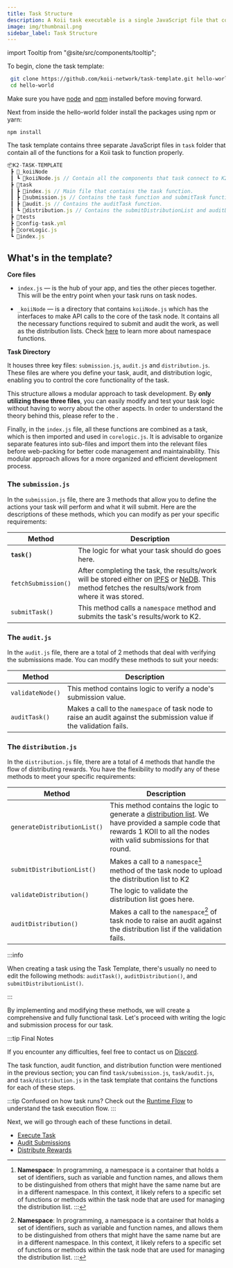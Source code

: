 ```yaml
---
title: Task Structure
description: A Koii task executable is a single JavaScript file that contains all of the functions for a Koii task to function properly.
image: img/thumbnail.png
sidebar_label: Task Structure
---
```


import Tooltip from "@site/src/components/tooltip";

To begin, clone the task template:

```bash
 git clone https://github.com/koii-network/task-template.git hello-world
 cd hello-world
```

Make sure you have [node](https://nodejs.org/en/) and [npm](https://docs.npmjs.com/cli/v8/commands/npm-install/) installed before moving forward.

Next from inside the hello-world folder install the packages using npm or yarn:

```
npm install
```
The task template contains three separate JavaScript files in `task` folder that contain all of the functions for a Koii task to function properly.


```javascript
📦K2-TASK-TEMPLATE
 ┣ 📂_koiiNode
 ┃ ┗ 📜koiiNode.js // Contain all the components that task connect to K2.
 ┣ 📂task
 ┃ ┣ 📜index.js // Main file that contains the task function.
 ┃ ┣ 📜submission.js // Contains the task function and submitTask function.
 ┃ ┣ 📜audit.js // Contains the auditTask function.
 ┃ ┗ 📜distribution.js // Contains the submitDistributionList and auditDistribution function.
 ┣ 📂tests
 ┣ 📜config-task.yml
 ┣ 📜coreLogic.js
 ┗ 📜index.js

 ```
## What's in the template?

**Core files**

- `index.js` — is the hub of your app, and ties the other pieces together. This will be the entry point when your task runs on task nodes.

- `_koiiNode` — is a directory that contains `koiiNode.js` which has the interfaces to make API calls to the core of the task node. It contains all the necessary functions required to submit and audit the work, as well as the distribution lists. Check [here](https://docs.koii.network/develop/write-a-koii-task/task-development-kit-tdk/using-the-task-namespace/the-namespace-object) to learn more about namespace functions.

**Task Directory**

It houses three key files: `submission.js`, `audit.js` and `distribution.js`. These files are where you define your task, audit, and distribution logic, enabling you to control the core functionality of the task.

This structure allows a modular approach to task development. By **only utilizing these three files**, you can easily modify and test your task logic without having to worry about the other aspects. In order to understand the theory behind this, please refer to the <Tooltip text="Runtime Flow"/>.

Finally, in the `index.js` file, all these functions are combined as a task, which is then imported and used in `corelogic.js`. It is advisable to organize separate features into sub-files and import them into the relevant files before web-packing for better code management and maintainability. This modular approach allows for a more organized and efficient development process.

### The `submission.js`

In the `submission.js` file, there are 3 methods that allow you to define the actions your task will perform and what it will submit. Here are the descriptions of these methods, which you can modify as per your specific requirements:

| Method              | Description                                                                                                                                                                                        |
| ------------------- | -------------------------------------------------------------------------------------------------------------------------------------------------------------------------------------------------- |
| **`task()`**        | The logic for what your task should do goes here.                                                                                                                                                  |
| `fetchSubmission()` | After completing the task, the results/work will be stored either on [IPFS](https://ipfs.tech/) or [NeDB](https://dbdb.io/db/nedb). This method fetches the results/work from where it was stored. |
| `submitTask()`      | This method calls a `namespace` method and submits the task's results/work to K2.                                                                                                                  |
                  

### The `audit.js`

In the `audit.js` file, there are a total of 2 methods that deal with verifying the submissions made. You can modify these methods to suit your needs:

| Method           | Description                                                                                                          |
| ---------------- | -------------------------------------------------------------------------------------------------------------------- |
| `validateNode()` | This method contains logic to verify a node's submission value.                                                      |
| `auditTask()`    | Makes a call to the `namespace` of task node to raise an audit against the submission value if the validation fails. |

### The `distribution.js`

In the `distribution.js` file, there are a total of 4 methods that handle the flow of distributing rewards. You have the flexibility to modify any of these methods to meet your specific requirements:

| Method                       | Description                                                                                                                                                                                                                                                             |
| ---------------------------- | ----------------------------------------------------------------------------------------------------------------------------------------------------------------------------------------------------------------------------------------------------------------------- |
| `generateDistributionList()` | This method contains the logic to generate a [distribution list](/develop/write-a-koii-task/task-development-guide/k2-task-template/distribution-functions). We have provided a sample code that rewards 1 KOII to all the nodes with valid submissions for that round. |
| `submitDistributionList()`   | Makes a call to a `namespace`[^1] method of the task node to upload the distribution list to K2                                                                                                                                                                         |
| `validateDistribution()`     | The logic to validate the distribution list goes here.                                                                                                                                                                                                                  |
| `auditDistribution()`        | Makes a call to the `namespace`[^1] of task node to raise an audit against the distribution list if the validation fails.                                                                                                                                               |

:::info

When creating a task using the Task Template, there's usually no need to edit the following methods: `auditTask()`, `auditDistribution()`, and `submitDistributionList()`.

:::

By implementing and modifying these methods, we will create a comprehensive and fully functional task. Let's proceed with writing the logic and submission process for our task.

:::tip Final Notes

If you encounter any difficulties, feel free to contact us on [Discord](https://discord.com/invite/koii-network).

[^1]: **Namespace**: In programming, a namespace is a container that holds a set of identifiers, such as variable and function names, and allows them to be distinguished from others that might have the same name but are in a different namespace. In this context, it likely refers to a specific set of functions or methods within the task node that are used for managing the distribution list.
:::



The task function, audit function, and distribution function were mentioned in the previous section; you can find `task/submission.js`, `task/audit.js`, and `task/distribution.js` in the task template that contains the functions for each of these steps.

:::tip
Confused on how task runs? Check out the [Runtime Flow](/concepts/what-are-tasks/what-are-tasks/gradual-consensus) to understand the task execution flow.
:::

Next, we will go through each of these functions in detail.
- [Execute Task](/develop/write-a-koii-task/task-development-guide/task-structure/execute-task)
- [Audit Submissions](/develop/write-a-koii-task/task-development-guide/task-structure/audit-submissions)
- [Distribute Rewards](/develop/write-a-koii-task/task-development-guide/task-structure/distribute-rewards)